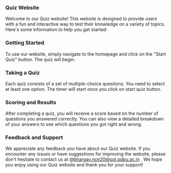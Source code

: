 ### Quiz Website
Welcome to our Quiz website! This website is designed to provide users with a fun and interactive way to test their knowledge on a variety of topics. Here's some information to help you get started:

### Getting Started
To use our website, simply navigate to the homepage and click on the "Start Quiz" button. The quiz will begin.

### Taking a Quiz
Each quiz consists of a set of multiple-choice questions. You need to select at least one option. The timer will start once you click on start quiz button.

### Scoring and Results
After completing a quiz, you will receive a score based on the number of questions you answered correctly. You can also view a detailed breakdown of your answers to see which questions you got right and wrong.

### Feedback and Support
We appreciate any feedback you have about our Quiz website. If you encounter any issues or have suggestions for improving the website, please don't hesitate to contact us at @bhargav.nce20@sot.pdpu.ac.in . We hope you enjoy using our Quiz website and thank you for your support!
